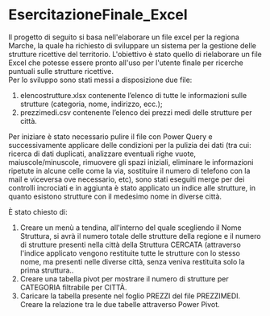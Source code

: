 # EsercitazioneFinale_Excel

Il progetto di seguito si basa nell'elaborare un file excel per la regiona Marche, la quale ha richiesto di sviluppare un sistema per la gestione delle strutture ricettive del territorio. 
L'obiettivo è stato quello di rielaborare un file Excel che potesse essere pronto all'uso per l'utente finale per ricerche puntuali sulle strutture ricettive.  
Per lo sviluppo sono stati messi a disposizione due file:
1. elencostrutture.xlsx contenente lʼelenco di tutte le informazioni sulle strutture (categoria, nome, indirizzo, ecc.);
2. prezzimedi.csv contenente lʼelenco dei prezzi medi delle strutture per città.

Per iniziare è stato necessario pulire il file con Power Query e successivamente applicare delle condizioni per la pulizia dei dati (tra cui: ricerca di dati duplicati, analizzare eventuali righe vuote, maiuscole/minuscole, rimuovere gli spazi iniziali, eliminare le informazioni ripetute in alcune celle come la via, sostituire il numero di telefono con la mail e viceversa ove necessario, etc), sono stati eseguiti merge per dei controlli incrociati e in aggiunta è stato applicato un indice alle strutture, in quanto esistono strutture con il medesimo nome in diverse città.

È stato chiesto di:
1. Creare un menù a tendina, all'interno del quale scegliendo il Nome Struttura, si avrà il numero totale delle strutture della regione e il numero di strutture presenti nella città della Struttura CERCATA (attraverso l'indice applicato vengono restituite tutte le strutture con lo stesso nome, ma presenti nelle diverse città, senza veniva restituita solo la prima struttura..  
2. Creare una tabella pivot per mostrare il numero di strutture per CATEGORIA filtrabile per CITTÀ.
3. Caricare la tabella presente nel foglio PREZZI del file PREZZIMEDI. Creare la relazione tra le due tabelle attraverso Power Pivot.
